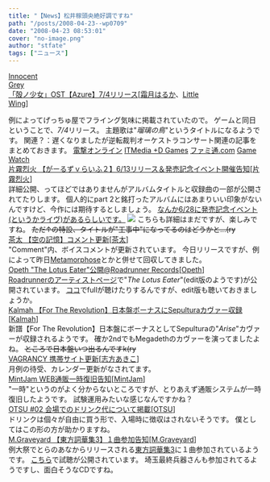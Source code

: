 ```yaml
---
title: "【News】松井稼頭央絶好調ですね"
path: "/posts/2008-04-23--wp0709"
date: "2008-04-23 08:53:01"
cover: "no-image.png"
author: "stfate"
tags: ["ニュース"]
---
```


<style type="text/css">
<!--
p {white-space: pre-wrap};
-->
</style>

<a class="topics" href="http://www.getchu.com/soft.phtml?id=541025" target="_blank">Innocent Grey 「殻ノ少女」OST【Azure】7/4リリース</a><span class="junre">[<a href="http://shimotsukin.com/" target="_blank">霜月はるか</a>、<a href="http://www.littlewing.ne.jp/" target="_blank">Little Wing</a>]</span>
<div class="news">例によってげっちゅ屋でフライング気味に掲載されていたので。
ゲームと同日ということで、<em>7/4</em>リリース。
主題歌は"<em>瑠璃の鳥</em>"というタイトルになるようです。
関連？：遅くなりましたが逆転裁判オーケストラコンサート関連の記事をまとめておきます。
<a href="http://news.dengeki.com/elem/000/000/075/75474/index.html" target="_blank">電撃オンライン</a> <a href="http://plusd.itmedia.co.jp/games/articles/0804/21/news053.html" target="_blank">ITMedia +D Games</a> <a href="http://www.famitsu.com/game/news/1214777_1124.html" target="_blank">ファミ通.com</a> <a href="http://watch.impress.co.jp/game/docs/20080421/gyakuten.htm" target="_blank">Game Watch</a></div>
<a class="topics" href="http://www.chambers.co.jp/new.html" target="_blank">片霧烈火 【がーるずｖらいふ２】6/13リリース＆発売記念イベント開催告知</a><span class="junre">[<a href="http://www.rekka.jp/" target="_blank">片霧烈火</a>]</span>
<div class="news">詳細公開、ってほどではありませんがアルバムタイトルと収録曲の一部が公開されてたりします。
個人的にpart 2と銘打ったアルバムにはあまりいい印象がないんですけど、今作には期待するとしましょう。
<a href="http://www.chambers.co.jp/rekkalive.html" target="_blank">なんか6/28に発売記念イベント(というかライヴ)があるらしいです。</a>
<a href="http://www.chambers.co.jp/rekkalive.html" target="_blank"><img src="http://www.chambers.co.jp/img/rekkalive.jpg"></a>
こちらも詳細はまだですが、楽しみですね。
<del>ただ↑の特設、タイトルが"工事中"になってるのはどうかと…(ry</del></div>
<a class="topics" href="http://www.team-e.co.jp/soranokioku/" target="_blank">茶太 【空の記憶】コメント更新</a><span class="junre">[<a href="http://chata.moo.jp/" target="_blank">茶太</a>]</span>
<div class="news">"Comment"内、ボイスコメントが更新されています。
今日リリースですが、例によって昨日<a href="http://5pb.jp/records/release/detail/detail.php?records_product_code=FVCG-1032" target="_blank">Metamorphose</a>とかと併せて回収してきました。</div>
<a class="topics" href="http://www.opeth.com/index2.html" target="_blank">Opeth "The Lotus Eater"公開@Roadrunner Records</a><span class="junre">[<a href="http://www.opeth.com/" target="_blank">Opeth</a>]</span>
<div class="news"><a href="http://www.roadrunnerrecords.com/artists/Opeth/" target="_blank">Roadrunnerのアーティストページ</a>で"<em>The Lotus Eater</em>"(edit版のようです)が公開されています。
<a href="http://musica.mustdie.ru/en/musicians/samples/" target="_blank">ココ</a>でfullが聴けたりするんですが、edit版も聴いておきましょうか。</div>
<a class="topics" href="http://www.metalfromfinland.com/news/2008-04-22_22:47/kalmah_japanese_edition_of_for_the_revolution_to_include_sepultura_cover" target="_blank">Kalmah 【For The Revolution】日本盤ボーナスにSepulturaカヴァー収録</a><span class="junre">[<a href="http://kalmah.com/" target="_blank">Kalmah</a>]</span>
<div class="news">新譜【For The Revolution】日本盤にボーナスとしてSepulturaの"<em>Arise</em>"カヴァーが収録されるようです。
確か2ndでもMegadethのカヴァーを演ってましたよね。
<del>ところで日本盤いつ出るんですk(ry</del></div>
<a class="topics" href="http://www.vagrancy.jp/" target="_blank">VAGRANCY 携帯サイト更新</a><span class="junre">[<a href="http://www.vagrancy.jp/" target="_blank">志方あきこ</a>]</span>
<div class="news">月例の待受、カレンダー更新がなされてます。</div>
<a class="topics" href="http://www.mintjam.net/" target="_blank">MintJam WEB通販一時復旧告知</a><span class="junre">[<a href="http://www.mintjam.net/" target="_blank">MintJam</a>]</span>
<div class="news">"一時"というのがよく分からないところですが、とりあえず通販システムが一時復旧したようです。
試験運用みたいな感じなんですかね？</div>
<a class="topics" href="http://otsu.dj/" target="_blank">OTSU #02 会場でのドリンク代について掲載</a><span class="junre">[<a href="http://otsu.dj/" target="_blank">OTSU</a>]</span>
<div class="news">ドリンクは個々が自由に買う形で、入場時に徴収はされないそうです。
僕としてはこの形の方が助かりますね。</div>
<a class="topics" href="http://www.geocities.jp/iwamud/" target="_blank">M.Graveyard 【東方詞華集3】１曲参加告知</a><span class="junre">[<a href="http://www.geocities.jp/iwamud/" target="_blank">M.Graveyard</a>]</span>
<div class="news">例大祭でとらのあなからリリースされる<a href="http://www.toranoana.jp/shop/080525reitai/" target="_blank">東方詞華集3</a>に１曲参加されているようです。
<a href="http://www.toranoana.jp/shop/080525reitai/music.html" target="_blank">こちら</a>で試聴が公開されています。
埼玉最終兵器さんも参加されてるようですし、面白そうなCDですね。</div>
